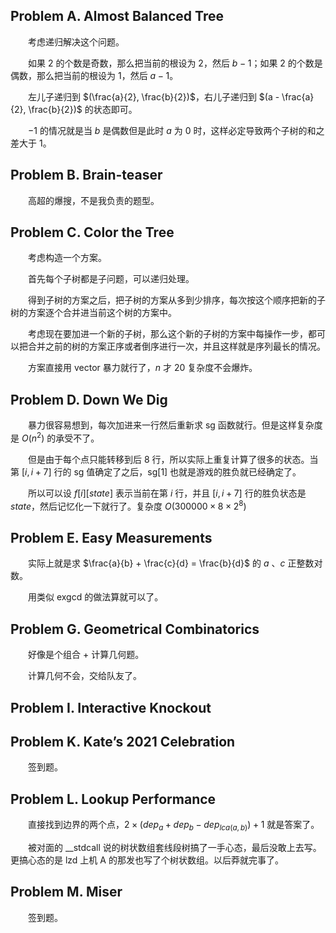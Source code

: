 ## Problem A. Almost Balanced Tree
&emsp;&emsp;考虑递归解决这个问题。

&emsp;&emsp;如果 $2$ 的个数是奇数，那么把当前的根设为 $2$，然后 $b - 1$；如果 $2$ 的个数是偶数，那么把当前的根设为 $1$，然后 $a - 1$。

&emsp;&emsp;左儿子递归到 $(\frac{a}{2}, \frac{b}{2})$，右儿子递归到 $(a - \frac{a}{2}, \frac{b}{2})$ 的状态即可。

&emsp;&emsp;$-1$ 的情况就是当 $b$ 是偶数但是此时 $a$ 为 $0$ 时，这样必定导致两个子树的和之差大于 $1$。

## Problem B. Brain-teaser
&emsp;&emsp;高超的爆搜，不是我负责的题型。

## Problem C. Color the Tree
&emsp;&emsp;考虑构造一个方案。

&emsp;&emsp;首先每个子树都是子问题，可以递归处理。

&emsp;&emsp;得到子树的方案之后，把子树的方案从多到少排序，每次按这个顺序把新的子树的方案逐个合并进当前这个树的方案中。

&emsp;&emsp;考虑现在要加进一个新的子树，那么这个新的子树的方案中每操作一步，都可以把合并之前的树的方案正序或者倒序进行一次，并且这样就是序列最长的情况。

&emsp;&emsp;方案直接用 vector 暴力就行了，$n$ 才 $20$ 复杂度不会爆炸。

## Problem D. Down We Dig
&emsp;&emsp;暴力很容易想到，每次加进来一行然后重新求 sg 函数就行。但是这样复杂度是 $O(n^2)$ 的承受不了。

&emsp;&emsp;但是由于每个点只能转移到后 $8$ 行，所以实际上重复计算了很多的状态。当第 $[i,i + 7]$ 行的 sg 值确定了之后，sg[1] 也就是游戏的胜负就已经确定了。

&emsp;&emsp;所以可以设 $f[i][state]$ 表示当前在第 $i$ 行，并且 $[i, i + 7]$ 行的胜负状态是 $state$，然后记忆化一下就行了。复杂度 $O(300000 \times 8 \times 2 ^ 8)$

## Problem E. Easy Measurements
&emsp;&emsp;实际上就是求 $\frac{a}{b} + \frac{c}{d} = \frac{b}{d}$ 的 $a$ 、$c$ 正整数对数。

&emsp;&emsp;用类似 exgcd 的做法算就可以了。

## Problem G. Geometrical Combinatorics
&emsp;&emsp;好像是个组合 + 计算几何题。

&emsp;&emsp;计算几何不会，交给队友了。

## Problem I. Interactive Knockout

## Problem K. Kate’s 2021 Celebration
&emsp;&emsp;签到题。

## Problem L. Lookup Performance
&emsp;&emsp;直接找到边界的两个点，$2\times(dep_a + dep_b - dep_{lca(a, b)}) + 1$ 就是答案了。

&emsp;&emsp;被对面的 __stdcall 说的树状数组套线段树搞了一手心态，最后没敢上去写。更搞心态的是 lzd 上机 A 的那发也写了个树状数组。以后莽就完事了。

## Problem M. Miser
&emsp;&emsp;签到题。